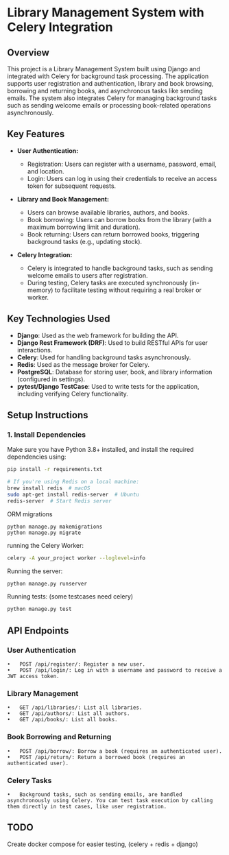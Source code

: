 # Library Management System with Celery Integration

## Overview
This project is a Library Management System built using Django and integrated with Celery for background task processing. The application supports user registration and authentication, library and book browsing, borrowing and returning books, and asynchronous tasks like sending emails. The system also integrates Celery for managing background tasks such as sending welcome emails or processing book-related operations asynchronously.

## Key Features

- **User Authentication:**
  - Registration: Users can register with a username, password, email, and location.
  - Login: Users can log in using their credentials to receive an access token for subsequent requests.

- **Library and Book Management:**
  - Users can browse available libraries, authors, and books.
  - Book borrowing: Users can borrow books from the library (with a maximum borrowing limit and duration).
  - Book returning: Users can return borrowed books, triggering background tasks (e.g., updating stock).

- **Celery Integration:**
  - Celery is integrated to handle background tasks, such as sending welcome emails to users after registration.
  - During testing, Celery tasks are executed synchronously (in-memory) to facilitate testing without requiring a real broker or worker.

## Key Technologies Used

- **Django**: Used as the web framework for building the API.
- **Django Rest Framework (DRF)**: Used to build RESTful APIs for user interactions.
- **Celery**: Used for handling background tasks asynchronously.
- **Redis**: Used as the message broker for Celery.
- **PostgreSQL**: Database for storing user, book, and library information (configured in settings).
- **pytest/Django TestCase**: Used to write tests for the application, including verifying Celery functionality.

## Setup Instructions

### 1. Install Dependencies
Make sure you have Python 3.8+ installed, and install the required dependencies using:

```bash
pip install -r requirements.txt
```

```bash
# If you're using Redis on a local machine:
brew install redis  # macOS
sudo apt-get install redis-server  # Ubuntu
redis-server  # Start Redis server
```

ORM migrations
```
python manage.py makemigrations
python manage.py migrate
```

running the Celery Worker:
```bash
celery -A your_project worker --loglevel=info
```
Running the server:
```bash
python manage.py runserver
```

Running tests: (some testcases need celery)
```bash
python manage.py test
```

## API Endpoints

### User Authentication
	•	POST /api/register/: Register a new user.
	•	POST /api/login/: Log in with a username and password to receive a JWT access token.

### Library Management
	•	GET /api/libraries/: List all libraries.
	•	GET /api/authors/: List all authors.
	•	GET /api/books/: List all books.

### Book Borrowing and Returning
	•	POST /api/borrow/: Borrow a book (requires an authenticated user).
	•	POST /api/return/: Return a borrowed book (requires an authenticated user).

### Celery Tasks
	•	Background tasks, such as sending emails, are handled asynchronously using Celery. You can test task execution by calling them directly in test cases, like user registration.

## TODO 
Create docker compose for easier testing, (celery + redis + django)